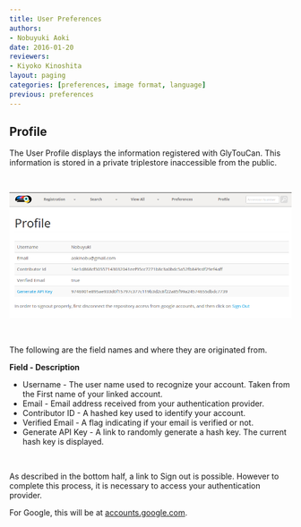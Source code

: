 ```yaml
---
title: User Preferences
authors:
- Nobuyuki Aoki
date: 2016-01-20
reviewers:
- Kiyoko Kinoshita
layout: paging
categories: [preferences, image format, language]
previous: preferences
---
```


Profile
------------
  The User Profile displays the information registered with GlyTouCan.  This information is stored in a private triplestore inaccessible from the public.

<br>

![User Preferences](/images/manual/profile-details.png)

<br>

The following are the field names and where they are originated from.
  
**Field - Description**

* Username - The user name used to recognize your account.  Taken from the First name of your linked account.  
* Email - Email address received from your authentication provider.  
* Contributor ID - A hashed key used to identify your account.  
* Verified Email - A flag indicating if your email is verified or not.  
* Generate API Key - A link to randomly generate a hash key.  The current hash key is displayed.  
  
<br>

As described in the bottom half, a link to Sign out is possible.  However to complete this process, it is necessary to access your authentication provider.  
  
For Google, this will be at [accounts.google.com](http://accounts.google.com).
